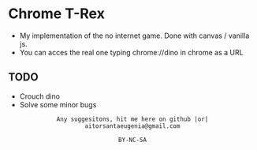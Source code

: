 # Chrome T-Rex
- My implementation of the no internet game. Done with canvas / vanilla js.
- You can acces the real one typing chrome://dino in chrome as a URL

## TODO
- Crouch dino
- Solve some minor bugs

<div align="center">

```
Any suggesitons, hit me here on github |or| aitorsantaeugenia@gmail.com
```


```
BY-NC-SA
```

</div>